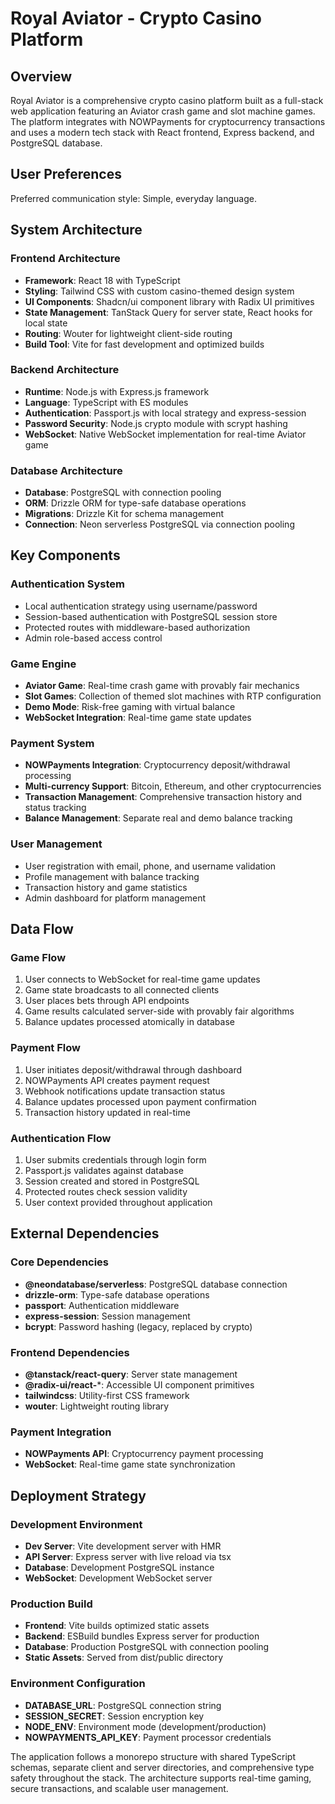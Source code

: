 # Royal Aviator - Crypto Casino Platform

## Overview

Royal Aviator is a comprehensive crypto casino platform built as a full-stack web application featuring an Aviator crash game and slot machine games. The platform integrates with NOWPayments for cryptocurrency transactions and uses a modern tech stack with React frontend, Express backend, and PostgreSQL database.

## User Preferences

Preferred communication style: Simple, everyday language.

## System Architecture

### Frontend Architecture
- **Framework**: React 18 with TypeScript
- **Styling**: Tailwind CSS with custom casino-themed design system
- **UI Components**: Shadcn/ui component library with Radix UI primitives
- **State Management**: TanStack Query for server state, React hooks for local state
- **Routing**: Wouter for lightweight client-side routing
- **Build Tool**: Vite for fast development and optimized builds

### Backend Architecture
- **Runtime**: Node.js with Express.js framework
- **Language**: TypeScript with ES modules
- **Authentication**: Passport.js with local strategy and express-session
- **Password Security**: Node.js crypto module with scrypt hashing
- **WebSocket**: Native WebSocket implementation for real-time Aviator game

### Database Architecture
- **Database**: PostgreSQL with connection pooling
- **ORM**: Drizzle ORM for type-safe database operations
- **Migrations**: Drizzle Kit for schema management
- **Connection**: Neon serverless PostgreSQL via connection pooling

## Key Components

### Authentication System
- Local authentication strategy using username/password
- Session-based authentication with PostgreSQL session store
- Protected routes with middleware-based authorization
- Admin role-based access control

### Game Engine
- **Aviator Game**: Real-time crash game with provably fair mechanics
- **Slot Games**: Collection of themed slot machines with RTP configuration
- **Demo Mode**: Risk-free gaming with virtual balance
- **WebSocket Integration**: Real-time game state updates

### Payment System
- **NOWPayments Integration**: Cryptocurrency deposit/withdrawal processing
- **Multi-currency Support**: Bitcoin, Ethereum, and other cryptocurrencies
- **Transaction Management**: Comprehensive transaction history and status tracking
- **Balance Management**: Separate real and demo balance tracking

### User Management
- User registration with email, phone, and username validation
- Profile management with balance tracking
- Transaction history and game statistics
- Admin dashboard for platform management

## Data Flow

### Game Flow
1. User connects to WebSocket for real-time game updates
2. Game state broadcasts to all connected clients
3. User places bets through API endpoints
4. Game results calculated server-side with provably fair algorithms
5. Balance updates processed atomically in database

### Payment Flow
1. User initiates deposit/withdrawal through dashboard
2. NOWPayments API creates payment request
3. Webhook notifications update transaction status
4. Balance updates processed upon payment confirmation
5. Transaction history updated in real-time

### Authentication Flow
1. User submits credentials through login form
2. Passport.js validates against database
3. Session created and stored in PostgreSQL
4. Protected routes check session validity
5. User context provided throughout application

## External Dependencies

### Core Dependencies
- **@neondatabase/serverless**: PostgreSQL database connection
- **drizzle-orm**: Type-safe database operations
- **passport**: Authentication middleware
- **express-session**: Session management
- **bcrypt**: Password hashing (legacy, replaced by crypto)

### Frontend Dependencies
- **@tanstack/react-query**: Server state management
- **@radix-ui/react-***: Accessible UI component primitives
- **tailwindcss**: Utility-first CSS framework
- **wouter**: Lightweight routing library

### Payment Integration
- **NOWPayments API**: Cryptocurrency payment processing
- **WebSocket**: Real-time game state synchronization

## Deployment Strategy

### Development Environment
- **Dev Server**: Vite development server with HMR
- **API Server**: Express server with live reload via tsx
- **Database**: Development PostgreSQL instance
- **WebSocket**: Development WebSocket server

### Production Build
- **Frontend**: Vite builds optimized static assets
- **Backend**: ESBuild bundles Express server for production
- **Database**: Production PostgreSQL with connection pooling
- **Static Assets**: Served from dist/public directory

### Environment Configuration
- **DATABASE_URL**: PostgreSQL connection string
- **SESSION_SECRET**: Session encryption key
- **NODE_ENV**: Environment mode (development/production)
- **NOWPAYMENTS_API_KEY**: Payment processor credentials

The application follows a monorepo structure with shared TypeScript schemas, separate client and server directories, and comprehensive type safety throughout the stack. The architecture supports real-time gaming, secure transactions, and scalable user management.